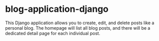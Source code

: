 # blog-application-django
This Django application allows you to create, edit, and delete posts like a personal blog. The homepage will list all blog posts, and there will be a dedicated detail page for each individual post.

